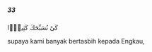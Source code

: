 ##### 33

<span class="ayah">كَىْ نُسَبِّحَكَ كَثِيرًۭا</span>

<span class="ayah_translation">supaya kami banyak bertasbih kepada Engkau,</span>
